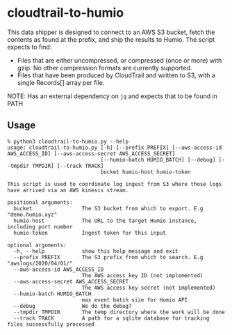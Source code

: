 # cloudtrail-to-humio

This data shipper is designed to connect to an AWS S3 bucket, fetch the contents as found at the prefix, and ship the results to Humio. The script expects to find:

 - Files that are either uncompressed, or compressed (once or more) with gzip. No other compression formats are currently supported.
 - Files that have been produced by CloudTrail and written to S3, with a single Records[] array per file.

NOTE: Has an external dependency on `jq` and expects that to be found in PATH


 ## Usage

    % python3 cloudtrail-to-humio.py --help
    usage: cloudtrail-to-humio.py [-h] [--prefix PREFIX] [--aws-access-id AWS_ACCESS_ID] [--aws-access-secret AWS_ACCESS_SECRET]
                                  [--humio-batch HUMIO_BATCH] [--debug] [--tmpdir TMPDIR] [--track TRACK]
                                  bucket humio-host humio-token

    This script is used to coordinate log ingest from S3 where those logs have arrived via an AWS kinesis stream.

    positional arguments:
      bucket                The S3 bucket from which to export. E.g "demo.humio.xyz"
      humio-host            The URL to the target Humio instance, including port number
      humio-token           Ingest token for this input

    optional arguments:
      -h, --help            show this help message and exit
      --prefix PREFIX       The S3 prefix from which to search. E.g "awslogs/2020/04/01/"
      --aws-access-id AWS_ACCESS_ID
                            The AWS access key ID (not implemented)
      --aws-access-secret AWS_ACCESS_SECRET
                            The AWS access key secret (not implemented)
      --humio-batch HUMIO_BATCH
                            max event batch size for Humio API
      --debug               We do the debug?
      --tmpdir TMPDIR       The temp directory where the work will be done
      --track TRACK         A path for a sqlite database for tracking files successfully processed